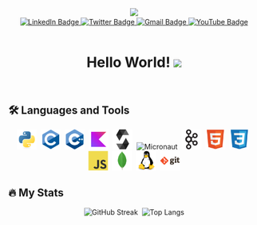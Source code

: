 <div id="header" align="center">
  <img src="https://i.giphy.com/media/JqmupuTVZYaQX5s094/giphy.webp" width="150"/><br>
  <a href="https://www.linkedin.com/in/sudiptab2100/">
    <img src="https://img.shields.io/badge/LinkedIn-blue?style=for-the-badge&logo=linkedin&logoColor=white" alt="LinkedIn Badge"/>
  </a>
  <a href="https://twitter.com/sudipta__basak">
    <img src="https://img.shields.io/badge/Twitter-blue?style=for-the-badge&logo=twitter&logoColor=white" alt="Twitter Badge"/>
  </a>
  <a href="mailto:sudiptab2100@gmail.com">
    <img src="https://img.shields.io/badge/Gmail-D14836?style=for-the-badge&logo=gmail&logoColor=white" alt="Gmail Badge"/>
  </a>
  <a href="https://www.youtube.com/channel/UCH2vztl6MT3aPPHVVc6s59g">
    <img src="https://img.shields.io/badge/YouTube-red?style=for-the-badge&logo=youtube&logoColor=white" alt="YouTube Badge"/>
  </a>
  <br>
  <img src="https://komarev.com/ghpvc/?username=sudiptab2100&style=flat-square&color=blue" alt=""/>
  <h1>
    Hello World! <img src="https://i.giphy.com/media/hvRJCLFzcasrR4ia7z/giphy.webp" width="35px"/>
  </h1>
</div><br>

## :hammer_and_wrench: Languages and Tools
<div id="badges" align="center">
  <div>
    <img src="https://raw.githubusercontent.com/devicons/devicon/master/icons/python/python-original.svg" title="Python" alt="Python" width="40" height="40"/>&nbsp;
    <img src="https://github.com/devicons/devicon/raw/master/icons/c/c-original.svg" title="C" alt="C" width="40" height="40"/>&nbsp;
    <img src="https://github.com/devicons/devicon/raw/master/icons/cplusplus/cplusplus-original.svg" title="CPP" alt="C++" width="40" height="40"/>&nbsp;
    <img src="https://github.com/devicons/devicon/raw/master/icons/kotlin/kotlin-original.svg" title="Kotlin" alt="Kotlin" width="40" height="40"/>&nbsp;
    <img src="https://github.com/devicons/devicon/raw/master/icons/solidity/solidity-original.svg" title="Solidity" alt="Solidity" width="40" height="40"/>&nbsp;
    <img src="https://objectcomputing.com/download_file/5213" title="Micronaut" alt="Micronaut" width="50" height="50"/>&nbsp;
    <img src="https://github.com/devicons/devicon/raw/master/icons/apachekafka/apachekafka-original.svg"  title="Kafka" alt="Apache Kafka" width="40" height="40"/>&nbsp;
    <img src="https://github.com/devicons/devicon/blob/master/icons/html5/html5-original.svg" title="HTML5" alt="HTML" width="40" height="40"/>&nbsp;
    <img src="https://github.com/devicons/devicon/raw/master/icons/css3/css3-original.svg" title="CSS3" alt="CSS3" width="40" height="40"/>&nbsp;
    <img src="https://github.com/devicons/devicon/blob/master/icons/javascript/javascript-original.svg" title="JavaScript" alt="JavaScript" width="40" height="40"/>&nbsp;
    <img src="https://github.com/devicons/devicon/raw/master/icons/mongodb/mongodb-original.svg" title="MongoDB" alt="MongoDB" width="40" height="40"/>&nbsp;
    <img src="https://github.com/devicons/devicon/raw/master/icons/linux/linux-original.svg" title="Linux" alt="Linux" width="40" height="40"/>&nbsp;
    <img src="https://github.com/devicons/devicon/blob/master/icons/git/git-original-wordmark.svg" title="Git" **alt="Git" width="40" height="40"/>
  </div>
</div>

## :fire: My Stats
<div id="stats" align="center">
  <img src="https://github-readme-streak-stats.herokuapp.com?user=sudiptab2100&theme=dracula" alt="GitHub Streak"/>
  <img src="https://github-readme-stats.vercel.app/api?username=sudiptab2100&show_icons=true&theme=radical" alt=""/>
  <img src="https://github-readme-stats.vercel.app/api/top-langs/?username=sudiptab2100&layout=compact&langs_count=8&theme=vision-friendly-dark" alt="Top Langs"/>
</div>
